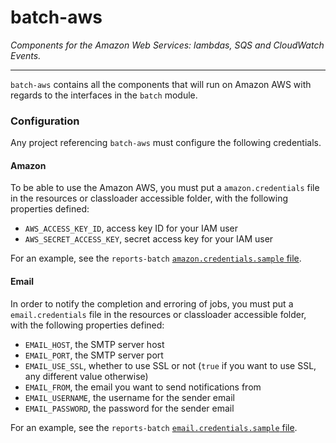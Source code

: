 batch-aws
=========

_Components for the Amazon Web Services: lambdas, SQS and CloudWatch Events._

---------

`batch-aws` contains all the components that will run on Amazon AWS with regards to the interfaces in the `batch` module.

### Configuration

Any project referencing `batch-aws` must configure the following credentials.

#### Amazon

To be able to use the Amazon AWS, you must put a `amazon.credentials` file in the resources or classloader accessible folder, with the following
properties defined:

* `AWS_ACCESS_KEY_ID`, access key ID for your IAM user
* `AWS_SECRET_ACCESS_KEY`, secret access key for your IAM user

For an example, see the `reports-batch` [`amazon.credentials.sample` file](../reports-batch/src/main/resources/amazon.credentials.sample).

#### Email

In order to notify the completion and erroring of jobs, you must put a `email.credentials` file in the resources or classloader accessible folder,
with the following properties defined:

* `EMAIL_HOST`, the SMTP server host
* `EMAIL_PORT`, the SMTP server port
* `EMAIL_USE_SSL`, whether to use SSL or not (`true` if you want to use SSL, any different value otherwise)
* `EMAIL_FROM`, the email you want to send notifications from
* `EMAIL_USERNAME`, the username for the sender email
* `EMAIL_PASSWORD`, the password for the sender email

For an example, see the `reports-batch` [`email.credentials.sample` file](../reports-batch/src/main/resources/email.credentials.sample).
